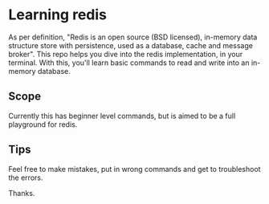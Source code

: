 # Learning redis

As per definition, "Redis is an open source (BSD licensed), in-memory data structure store with persistence, used as a database, cache and message broker".
This repo helps you dive into the redis implementation, in your terminal. With this, you'll learn basic commands to read and write into an in-memory database.


## Scope 
Currently this has beginner level commands, but is aimed to be a full playground for redis.

## Tips
Feel free to make mistakes, put in wrong commands and get to troubleshoot the errors.

Thanks.
